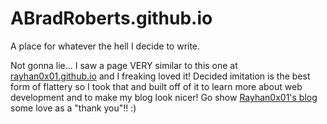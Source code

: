 # ABradRoberts.github.io
A place for whatever the hell I decide to write.

Not gonna lie... I saw a page VERY similar to this one at [rayhan0x01.github.io](https://github.com/rayhan0x01/rayhan0x01.github.io) and I freaking loved it! Decided imitation is the best form of flattery so I took that and built off of it to learn more about web development and to make my blog look nicer! Go show [Rayhan0x01's blog](https://rayhan0x01.github.io) some love as a "thank you"!! :)